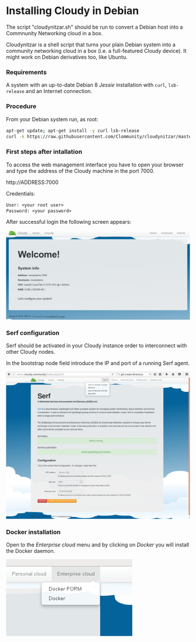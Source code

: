 
# Installing Cloudy in Debian

The script "cloudynitzar.sh" should be run to convert a Debian host into a Commnunity Networking cloud in a box.

Cloudynitzar is a shell script that turns your plain Debian system into a community networking cloud in a box (i.e. a full-featured Cloudy device). It might work on Debian derivatives too, like Ubuntu. 

### Requirements
A system with an up-to-date Debian 8 *Jessie* installation with `curl`, `lsb-release` and an Internet connection.

### Procedure
From your Debian system run, as root:

````sh
apt-get update; apt-get install -y curl lsb-release
curl -k https://raw.githubusercontent.com/Clommunity/cloudynitzar/master/cloudynitzar.sh | bash -
````

### First steps after intallation

To access the web management interface you have to open your browser and type the address of the Cloudy machine in the port 7000.

http://ADDRESS:7000

Credentials:

    User: <your root user>
    Password: <your password>

After successful login the following screen appears:

![alt text](images/Cloudy-home.png "Welcome screen")

### Serf configuration

Serf should be activated in your Cloudy instance order to interconnect with other Cloudy nodes.

In the bootstrap node field introduce the IP and port of a running Serf agent.

![alt text](images/Serf_1b.png "Serf configuration")

### Docker installation

Open to the *Enterprise cloud* menu and by clicking on *Docker* you will install the Docker daemon.

![alt text](images/Cloudy_docker_menu.png "Docker installation")


